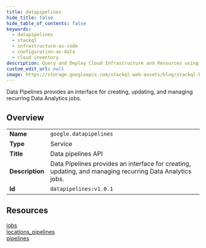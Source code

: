 ```yaml
---
title: datapipelines
hide_title: false
hide_table_of_contents: false
keywords:
  - datapipelines
  - stackql
  - infrastructure-as-code
  - configuration-as-data
  - cloud inventory
description: Query and Deploy Cloud Infrastructure and Resources using SQL
custom_edit_url: null
image: https://storage.googleapis.com/stackql-web-assets/blog/stackql-blog-post-featured-image.png
---
```

Data Pipelines provides an interface for creating, updating, and managing recurring Data Analytics jobs.  
    

## Overview
<table><tbody>
<tr><td><b>Name</b></td><td><code>google.datapipelines</code></td></tr>
<tr><td><b>Type</b></td><td>Service</td></tr>
<tr><td><b>Title</b></td><td>Data pipelines API</td></tr>
<tr><td><b>Description</b></td><td>Data Pipelines provides an interface for creating, updating, and managing recurring Data Analytics jobs.</td></tr>
<tr><td><b>Id</b></td><td><code>datapipelines:v1.0.1</code></td></tr>
</tbody></table>

## Resources
<div class="row">
<div class="providerDocColumn">
<a href="/providers/google/datapipelines/jobs/">jobs</a><br />
<a href="/providers/google/datapipelines/locations_pipelines/">locations_pipelines</a><br />
</div>
<div class="providerDocColumn">
<a href="/providers/google/datapipelines/pipelines/">pipelines</a><br />
</div>
</div>
